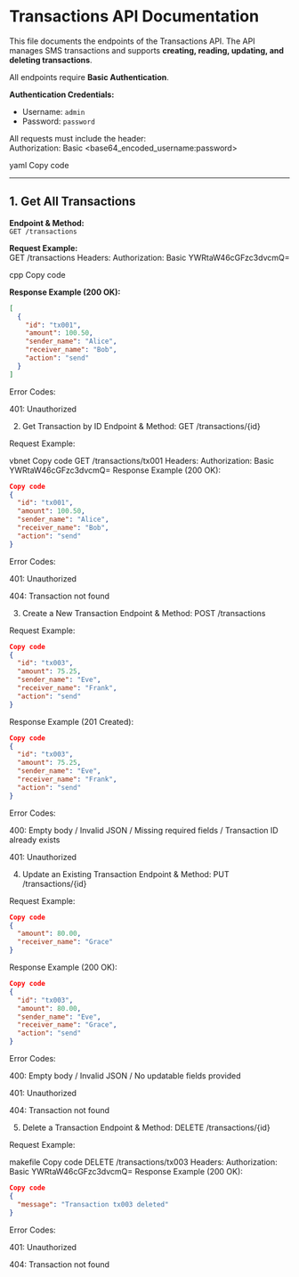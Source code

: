 # Transactions API Documentation

This file documents the endpoints of the Transactions API. The API manages SMS transactions and supports **creating, reading, updating, and deleting transactions**.  

All endpoints require **Basic Authentication**.

**Authentication Credentials:**  
- Username: `admin`  
- Password: `password`  

All requests must include the header:  
Authorization: Basic <base64_encoded_username:password>

yaml
Copy code

---

## 1. Get All Transactions

**Endpoint & Method:**  
`GET /transactions`

**Request Example:**  
GET /transactions
Headers:
Authorization: Basic YWRtaW46cGFzc3dvcmQ=

cpp
Copy code

**Response Example (200 OK):**  
```json
[
  {
    "id": "tx001",
    "amount": 100.50,
    "sender_name": "Alice",
    "receiver_name": "Bob",
    "action": "send"
  }
]
```
Error Codes:

401: Unauthorized

2. Get Transaction by ID
Endpoint & Method:
GET /transactions/{id}

Request Example:

vbnet
Copy code
GET /transactions/tx001
Headers:
Authorization: Basic YWRtaW46cGFzc3dvcmQ=
Response Example (200 OK):

```json
Copy code
{
  "id": "tx001",
  "amount": 100.50,
  "sender_name": "Alice",
  "receiver_name": "Bob",
  "action": "send"
}
```
Error Codes:

401: Unauthorized

404: Transaction not found

3. Create a New Transaction
Endpoint & Method:
POST /transactions

Request Example:

```json
Copy code
{
  "id": "tx003",
  "amount": 75.25,
  "sender_name": "Eve",
  "receiver_name": "Frank",
  "action": "send"
}
```
Response Example (201 Created):

```json
Copy code
{
  "id": "tx003",
  "amount": 75.25,
  "sender_name": "Eve",
  "receiver_name": "Frank",
  "action": "send"
}
```
Error Codes:

400: Empty body / Invalid JSON / Missing required fields / Transaction ID already exists

401: Unauthorized

4. Update an Existing Transaction
Endpoint & Method:
PUT /transactions/{id}

Request Example:

```json
Copy code
{
  "amount": 80.00,
  "receiver_name": "Grace"
}
```
Response Example (200 OK):

```json
Copy code
{
  "id": "tx003",
  "amount": 80.00,
  "sender_name": "Eve",
  "receiver_name": "Grace",
  "action": "send"
}
```
Error Codes:

400: Empty body / Invalid JSON / No updatable fields provided

401: Unauthorized

404: Transaction not found

5. Delete a Transaction
Endpoint & Method:
DELETE /transactions/{id}

Request Example:

makefile
Copy code
DELETE /transactions/tx003
Headers:
Authorization: Basic YWRtaW46cGFzc3dvcmQ=
Response Example (200 OK):

```json
Copy code
{
  "message": "Transaction tx003 deleted"
}
```
Error Codes:

401: Unauthorized

404: Transaction not found


